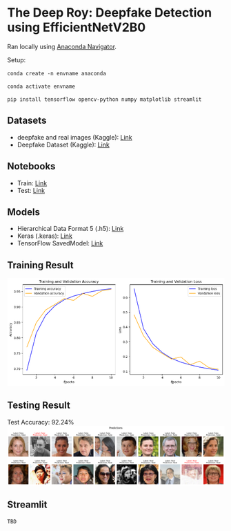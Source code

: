 # The Deep Roy: Deepfake Detection using EfficientNetV2B0

Ran locally using [Anaconda Navigator](https://www.anaconda.com/download).

Setup:

```
conda create -n envname anaconda
```

```
conda activate envname
```

```
pip install tensorflow opencv-python numpy matplotlib streamlit
```

## Datasets

- deepfake and real images (Kaggle): [Link](https://www.kaggle.com/datasets/manjilkarki/deepfake-and-real-images)
- Deepfake Dataset (Kaggle): [Link](https://www.kaggle.com/datasets/aryansingh16/deepfake-dataset)

## Notebooks

- Train: [Link](https://github.com/Sakadyk/The-Deep-Roy/blob/main/EffNetV2B0_92/pi24_train.ipynb)
- Test: [Link](https://github.com/Sakadyk/The-Deep-Roy/blob/main/EffNetV2B0_92/pi24_test.ipynb)

## Models

- Hierarchical Data Format 5 (.h5): [Link](https://drive.google.com/file/d/1JKGaSYyAQDGdXMF1CAy4vULD3uYukazd/view?usp=sharing)
- Keras (.keras): [Link](https://drive.google.com/file/d/1D9zZ370Glb3OCk1YW8riYa_0vz6j9b9t/view?usp=sharing)
- TensorFlow SavedModel: [Link](https://drive.google.com/drive/folders/1HniYiwvXiYI3l-gqzxX61YXeDZNEWYWw?usp=sharing)

## Training Result

![alt text](https://github.com/Sakadyk/The-Deep-Roy/blob/main/Images/graph.png "Traning Result Graph")

## Testing Result

Test Accuracy: 92.24%
![alt text](https://github.com/Sakadyk/The-Deep-Roy/blob/main/Images/test_result.png "Testing Visualization")

## Streamlit

`TBD`
